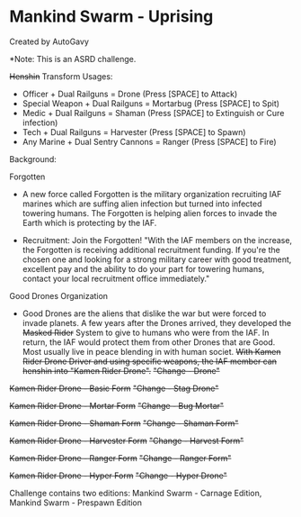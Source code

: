 # Mankind Swarm - Uprising
Created by AutoGavy

*Note: This is an ASRD challenge.

~~Henshin~~ Transform Usages:
- Officer + Dual Railguns = Drone (Press [SPACE] to Attack)
- Special Weapon + Dual Railguns = Mortarbug (Press [SPACE] to Spit)
- Medic + Dual Railguns = Shaman (Press [SPACE] to Extinguish or Cure infection)
- Tech + Dual Railguns = Harvester (Press [SPACE] to Spawn)
- Any Marine + Dual Sentry Cannons = Ranger (Press [SPACE] to Fire)

Background:

Forgotten
- A new force called Forgotten is the military organization recruiting IAF marines which are suffing alien infection but turned into infected towering humans. The Forgotten is helping alien forces to invade the Earth which is protecting by the IAF.

- Recruitment:
Join the Forgotten!
"With the IAF members on the increase, the Forgotten is receiving additional recruitment funding. If you're the chosen one and looking for a strong military career with good treatment, excellent pay and the ability to do your part for towering humans, contact your local recruitment office immediately."

Good Drones Organization
- Good Drones are the aliens that dislike the war but were forced to invade planets. A few years after the Drones arrived, they developed the ~~Masked Rider~~ System to give to humans who were from the IAF. In return, the IAF would protect them from other Drones that are Good. Most usually live in peace blending in with human societ. ~~With Kamen Rider Drone Driver and using specific weapons, the IAF member can henshin into "Kamen Rider Drone".~~ ~~"Change - Drone"~~

~~Kamen Rider Drone - Basic Form~~ ~~"Change - Stag   Drone"~~

~~Kamen Rider Drone - Mortar Form~~ ~~"Change - Bug   Mortar"~~

~~Kamen Rider Drone - Shaman Form~~ ~~"Change - Shaman  Form"~~

~~Kamen Rider Drone - Harvester Form~~ ~~"Change - Harvest  Form"~~

~~Kamen Rider Drone - Ranger Form~~ ~~"Change - Ranger  Form"~~

~~Kamen Rider Drone - Hyper Form~~ ~~"Change - Hyper  Drone"~~

Challenge contains two editions: Mankind Swarm - Carnage Edition, Mankind Swarm - Prespawn Edition